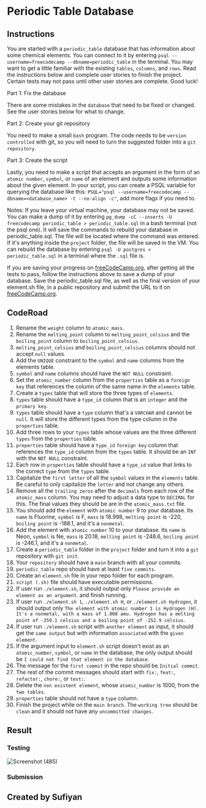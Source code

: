 # Periodic Table Database
## Instructions
You are started with a `periodic_table` database that has information about some chemical elements. You can connect to it by entering `psql --username=freecodecamp --dbname=periodic_table` in the terminal. You may want to get a little familiar with the existing `tables`, `columns`, and `rows`. Read the instructions below and complete user stories to finish the project. Certain tests may not pass until other user stories are complete. Good luck!

Part 1: Fix the database

There are some mistakes in the `database` that need to be fixed or changed. See the user stories below for what to change.

Part 2: Create your git repository

You need to make a small `bash` program. The code needs to be `version controlled` with git, so you will need to turn the suggested folder into a `git repository`.

Part 3: Create the script

Lastly, you need to make a script that accepts an argument in the form of an `atomic number`, `symbol`, or `name` of an element and outputs some information about the given element. In your script, you can create a PSQL variable for querying the database like this: `PSQL="psql --username=freecodecamp --dbname=<database_name> -t --no-align -c"`, add more flags if you need to.

Notes:
If you leave your virtual machine, your database may not be saved. You can make a dump of it by entering `pg_dump -cC --inserts -U freecodecamp periodic_table > periodic_table.sql` in a bash terminal (not the psql one). It will save the commands to rebuild your database in periodic_table.sql. The file will be located where the command was entered. If it's anything inside the `project` folder, the file will be saved in the VM. You can rebuild the database by entering `psql -U postgres < periodic_table.sql` in a terminal where the `.sql` file is.

If you are saving your progress on [freeCodeCamp.org](https://www.freecodecamp.org/), after getting all the tests to pass, follow the instructions above to save a dump of your database. Save the periodic_table.sql file, as well as the final version of your element.sh file, in a public repository and submit the URL to it on [freeCodeCamp.org](https://www.freecodecamp.org/).

## CodeRoad
1. Rename the `weight` column to `atomic_mass`.
2. Rename the `melting_point` column to `melting_point_celsius` and the `boiling_point` column to `boiling_point_celsius`.
3. `melting_point_celsius` and `boiling_point_celsius` columns should not accept `null` values.
4. Add the `UNIQUE` constraint to the `symbol` and `name` columns from the elements table.
5. `symbol` and `name` columns should have the `NOT NULL` constraint.
6. Set the `atomic_number` column from the `properties` table as a `foreign key` that references the column of the same name in the `elements` table.
7. Create a `types` table that will store the three types of `elements`.
8. `types` table should have a `type_id` column that is an `integer` and the `primary key`.
9. `types` table should have a `type` column that's a `VARCHAR` and cannot be `null`. It will store the different types from the type column in the `properties` table.
10. Add three rows to your `types` table whose values are the three different `types` from the `properties` table.
11. `properties` table should have a `type_id` `foreign key` column that references the `type_id` column from the `types` table. It should be an `INT` with the `NOT NULL` constraint.
12. Each row in `properties` table should have a `type_id` value that links to the correct `type` from the `types` table.
13. Capitalize the `first letter` of all the `symbol` values in the `elements` table. Be careful to only capitalize the `letter` and not change any others.
14. Remove all the `trailing zeros` after the `decimals` from each row of the `atomic_mass` column. You may need to adjust a data type to `DECIMAL` for this. The final values they should be are in the `atomic_mass.txt` file.
15. You should add the `element` with `atomic number` 9 to your database. Its `name` is Fluorine, `symbol` is F, `mass` is 18.998, `melting point` is -220, `boiling point` is -188.1, and it's a `nonmetal`.
16. Add the element with `atomic number` 10 to your database. Its `name` is Neon, `symbol` is Ne, `mass` is 20.18, `melting point` is -248.6, `boiling point` is -246.1, and it's a `nonmetal`.
17. Create a `periodic_table` folder in the `project` folder and turn it into a `git` repository with `git init`.
18. Your `repository` should have a `main` branch with all your commits.
19. `periodic_table` repo should have at least `five commits`.
20. Create an `element.sh` file in your repo folder for each program.
21. `script (.sh)` file should have executable permissions.
22. If user run `./element.sh`, it should output only `Please provide an element as an argument`. and finish running.
23. If user run `./element.sh 1`, `./element.sh H`, or `./element.sh Hydrogen`, it should output only `The element with atomic number 1 is Hydrogen (H). It's a nonmetal, with a mass of 1.008 amu. Hydrogen has a melting point of -259.1 celsius and a boiling point of -252.9 celsius`.
24. If user run `./element.sh` script with `another element` as input, it should get the `same output` but with information `associated` with the `given element`.
25. If the argument input to `element.sh` script doesn't exist as an `atomic_number`, `symbol`, or `name` in the database, the only output should be `I could not find that element in the database`.
26. The message for the `first commit` in the repo should be `Initial commit`.
27. The rest of the commit messages should start with `fix:`, `feat:`, `refactor:`, `chore:`, or `test:`.
28. Delete the `non existent element`, whose `atomic_number` is 1000, from the `two tables`.
29. `properties` table should not have a `type` column.
30. Finish the project while on the `main branch`. The `working tree` should be `clean` and it should not have any `uncommitted changes`.

## Result

### Testing
![Screenshot (485)](https://github.com/minato-sensei-09/Periodic-Table-Database/assets/101097078/2b3f0e7b-6135-4014-9f4f-49925b0a027c)

### Submission

## Created by Sufiyan
